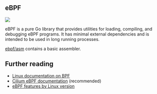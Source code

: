 eBPF
-------
[![](https://godoc.org/github.com/newtools/ebpf?status.svg)](https://godoc.org/github.com/newtools/ebpf)

eBPF is a pure Go library that provides utilities for loading, compiling, and debugging eBPF programs. It has minimal external dependencies and is intended to be used in long running processes.

[ebpf/asm](https://godoc.org/github.com/newtools/ebpf/asm) contains a basic assembler.

## Further reading

* [Linux documentation on BPF](http://elixir.free-electrons.com/linux/latest/source/Documentation/networking/filter.txt)
* [Cilium eBPF documentation](http://cilium.readthedocs.io/en/doc-1.0/bpf/) (recommended)
* [eBPF features by Linux version](https://github.com/iovisor/bcc/blob/master/docs/kernel-versions.md)
